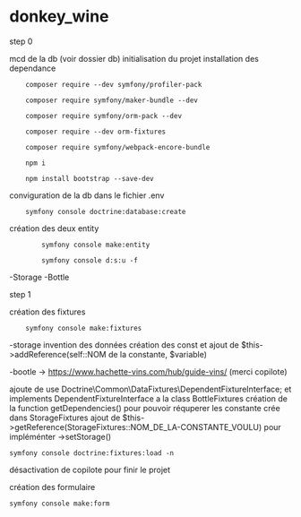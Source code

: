# donkey_wine

step 0

mcd de la db (voir dossier db)
initialisation du projet 
installation des dependance

        composer require --dev symfony/profiler-pack 

        composer require symfony/maker-bundle --dev

        composer require symfony/orm-pack --dev

        composer require --dev orm-fixtures

        composer require symfony/webpack-encore-bundle

        npm i

        npm install bootstrap --save-dev


conviguration de la db dans le fichier .env 

        symfony console doctrine:database:create


création des deux entity 

            symfony console make:entity
            
            symfony console d:s:u -f

-Storage
-Bottle

step 1

création des fixtures

        symfony console make:fixtures

-storage invention des données 
création des const et ajout de $this->addReference(self::NOM de la constante, $variable)

-bootle -> https://www.hachette-vins.com/hub/guide-vins/  (merci copilote)

ajoute de use Doctrine\Common\DataFixtures\DependentFixtureInterface; et implements DependentFixtureInterface a la class BottleFixtures
création de la function getDependencies() pour pouvoir réquperer les constante crée dans StorageFixtures
ajout de $this->getReference(StorageFixtures::NOM_DE_LA-CONSTANTE_VOULU) pour impléménter ->setStorage()

    symfony console doctrine:fixtures:load -n
               
désactivation de copilote pour finir le projet 



création des formulaire

    symfony console make:form

    
